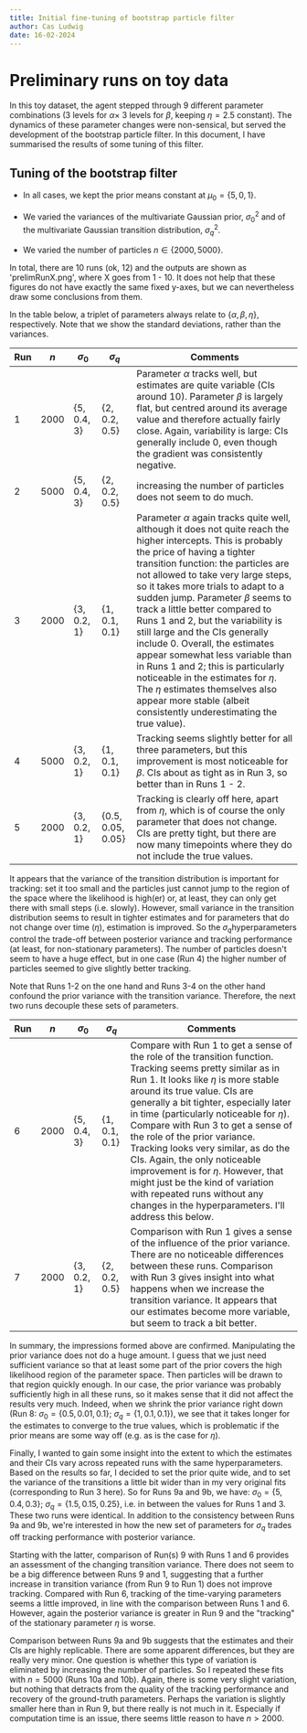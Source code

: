 ```yaml
---
title: Initial fine-tuning of bootstrap particle filter
author: Cas Ludwig
date: 16-02-2024
---
```


# Preliminary runs on toy data

In this toy dataset, the agent stepped through 9 different parameter combinations (3 levels for $\alpha \times$ 3 levels for $\beta$, keeping $\eta = 2.5$​ constant). The dynamics of these parameter changes were non-sensical, but served the development of the bootstrap particle filter. In this document, I have summarised the results of some tuning of this filter.

## Tuning of the bootstrap filter

- In all cases, we kept the prior means constant at $\mu_0 = \lbrace 5, 0, 1 \rbrace$.

- We varied the variances of the multivariate Gaussian prior, $\sigma^2_0$ and of the multivariate Gaussian transition distribution, $\sigma^2_q$​. 

- We varied the number of particles $n \in \lbrace 2000, 5000 \rbrace$. 

In total, there are 10 runs (ok, 12) and the outputs are shown as 'prelimRunX.png', where X goes from 1 - 10. It does not help that these figures do not have exactly the same fixed y-axes, but we can nevertheless draw some conclusions from them.

In the table below, a triplet of parameters always relate to $\lbrace \alpha, \beta, \eta \rbrace$, respectively. Note that we show the standard deviations, rather than the variances. 

| Run  | $n$  | $\sigma_0$                  | $\sigma_q$                        | Comments                                                     |
| ---- | ---- | --------------------------- | --------------------------------- | ------------------------------------------------------------ |
| 1    | 2000 | $\lbrace 5, 0.4, 3 \rbrace$ | $\lbrace 2, 0.2, 0.5 \rbrace$     | Parameter $\alpha$ tracks well, but estimates are quite variable (CIs around 10). Parameter $\beta$ is largely flat, but centred around its average value and therefore actually fairly close. Again, variability is large: CIs generally include 0, even though the gradient was consistently negative. |
| 2    | 5000 | $\lbrace 5, 0.4, 3 \rbrace$ | $\lbrace 2, 0.2, 0.5 \rbrace$     | increasing the number of particles does not seem to do much. |
| 3    | 2000 | $\lbrace 3, 0.2, 1 \rbrace$ | $\lbrace 1, 0.1, 0.1 \rbrace$     | Parameter $\alpha$ again tracks quite well, although it does not quite reach the higher intercepts. This is probably the price of having a tighter transition function: the particles are not allowed to take very large steps, so it takes more trials to adapt to a sudden jump. Parameter $\beta$ seems to track a little better compared to Runs 1 and 2, but the variability is still large and the CIs generally include 0. Overall, the estimates appear somewhat less variable than in Runs 1 and 2; this is particularly noticeable in the estimates for $\eta$. The $\eta$ estimates themselves also appear more stable (albeit consistently underestimating the true value). |
| 4    | 5000 | $\lbrace 3, 0.2, 1 \rbrace$ | $\lbrace 1, 0.1, 0.1 \rbrace$     | Tracking seems slightly better for all three parameters, but this improvement is most noticeable for $\beta$. CIs about as tight as in Run 3, so better than in Runs 1 - 2. |
| 5    | 2000 | $\lbrace 3, 0.2, 1 \rbrace$ | $\lbrace 0.5, 0.05, 0.05 \rbrace$ | Tracking is clearly off here, apart from $\eta$, which is of course the only parameter that does not change. CIs are pretty tight, but there are now many timepoints where they do not include the true values. |

It appears that the variance of the transition distribution is important for tracking: set it too small and the particles just cannot jump to the region of the space where the likelihood is high(er) or, at least, they can only get there with small steps (i.e. slowly). However, small variance in the transition distribution seems to result in tighter estimates and for parameters that do not change over time ($\eta$), estimation is improved. So the $\sigma_q$​ hyperparameters control the trade-off between posterior variance and tracking performance (at least, for non-stationary parameters). The number of particles doesn't seem to have a huge effect, but in one case (Run 4) the higher number of particles seemed to give slightly better tracking.

Note that Runs 1-2 on the one hand and Runs 3-4 on the other hand confound the prior variance with the transition variance. Therefore, the next two runs decouple these sets of parameters.

| Run  | $n$  | $\sigma_0$                  | $\sigma_q$                    | Comments                                                     |
| ---- | ---- | --------------------------- | ----------------------------- | ------------------------------------------------------------ |
| 6    | 2000 | $\lbrace 5, 0.4, 3 \rbrace$ | $\lbrace 1, 0.1, 0.1 \rbrace$ | Compare with Run 1 to get a sense of the role of the transition function. Tracking seems pretty similar as in Run 1. It looks like $\eta$ is more stable around its true value. CIs are generally a bit tighter, especially later in time (particularly noticeable for $\eta$). Compare with Run 3 to get a sense of the role of the prior variance. Tracking looks very similar, as do the CIs. Again, the only noticeable improvement is for $\eta$. However, that might just be the kind of variation with repeated runs without any changes in the hyperparameters. I'll address this below. |
| 7    | 2000 | $\lbrace 3, 0.2, 1 \rbrace$ | $\lbrace 2, 0.2, 0.5 \rbrace$ | Comparison with Run 1 gives a sense of the influence of the prior variance. There are no noticeable differences between these runs. Comparison with Run 3 gives insight into what happens when we increase the transition variance. It appears that our estimates become more variable, but seem to track a bit better. |

In summary, the impressions formed above are confirmed. Manipulating the prior variance does not do a huge amount. I guess that we just need sufficient variance so that at least some part of the prior covers the high likelihood region of the parameter space. Then particles will be drawn to that region quickly enough. In our case, the prior variance was probably sufficiently high in all these runs, so it makes sense that it did not affect the results very much. Indeed, when we shrink the prior variance right down (Run 8: $\sigma_0 = \lbrace 0.5, 0.01, 0.1 \rbrace$; $\sigma_q = \lbrace 1, 0.1, 0.1 \rbrace$), we see that it takes longer for the estimates to converge to the true values, which is problematic if the prior means are some way off (e.g. as is the case for $\eta$). 

Finally, I wanted to gain some insight into the extent to which the estimates and their CIs vary across repeated runs with the same hyperparameters. Based on the results so far, I decided to set the prior quite wide, and to set the variance of the transitions a little bit wider than in my very original fits (corresponding to Run 3 here). So for Runs 9a and 9b, we have: $\sigma_0 = \lbrace 5, 0.4, 0.3 \rbrace$; $\sigma_q = \lbrace 1.5, 0.15, 0.25 \rbrace$, i.e. in between the values for Runs 1 and 3. These two runs were identical. In addition to the consistency between Runs 9a and 9b, we're interested in how the new set of parameters for $\sigma_q$ trades off tracking performance with posterior variance.

Starting with the latter, comparison of Run(s) 9 with Runs 1 and 6 provides an assessment of the changing transition variance. There does not seem to be a big difference between Runs 9 and 1, suggesting that a further increase in transition variance (from Run 9 to Run 1) does not improve tracking. Compared with Run 6, tracking of the time-varying parameters seems a little improved, in line with the comparison between Runs 1 and 6. However, again the posterior variance is greater in Run 9 and the "tracking" of the stationary parameter $\eta$ is worse.

Comparison between Runs 9a and 9b suggests that the estimates and their CIs are highly replicable. There are some apparent differences, but they are really very minor. One question is whether this type of variation is eliminated by increasing the number of particles. So I repeated these fits with $n = 5000$ (Runs 10a and 10b). Again, there is some very slight variation, but nothing that detracts from the quality of the tracking performance and recovery of the ground-truth parameters. Perhaps the variation is slightly smaller here than in Run 9, but there really is not much in it. Especially if computation time is an issue, there seems little reason to have $n > 2000$. 

